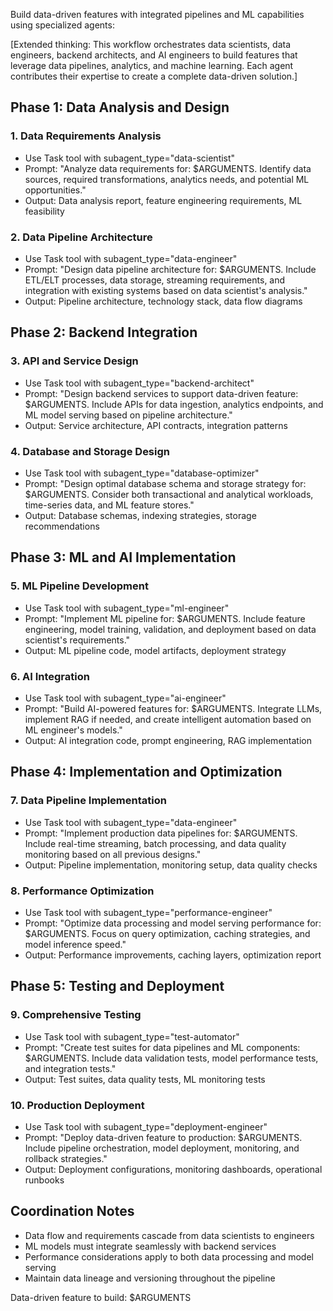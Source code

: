 Build data-driven features with integrated pipelines and ML capabilities using specialized agents:

[Extended thinking: This workflow orchestrates data scientists, data engineers, backend architects, and AI engineers to build features that leverage data pipelines, analytics, and machine learning. Each agent contributes their expertise to create a complete data-driven solution.]

## Phase 1: Data Analysis and Design

### 1. Data Requirements Analysis

- Use Task tool with subagent_type="data-scientist"
- Prompt: "Analyze data requirements for: $ARGUMENTS. Identify data sources, required transformations, analytics needs, and potential ML opportunities."
- Output: Data analysis report, feature engineering requirements, ML feasibility

### 2. Data Pipeline Architecture

- Use Task tool with subagent_type="data-engineer"
- Prompt: "Design data pipeline architecture for: $ARGUMENTS. Include ETL/ELT processes, data storage, streaming requirements, and integration with existing systems based on data scientist's analysis."
- Output: Pipeline architecture, technology stack, data flow diagrams

## Phase 2: Backend Integration

### 3. API and Service Design

- Use Task tool with subagent_type="backend-architect"
- Prompt: "Design backend services to support data-driven feature: $ARGUMENTS. Include APIs for data ingestion, analytics endpoints, and ML model serving based on pipeline architecture."
- Output: Service architecture, API contracts, integration patterns

### 4. Database and Storage Design

- Use Task tool with subagent_type="database-optimizer"
- Prompt: "Design optimal database schema and storage strategy for: $ARGUMENTS. Consider both transactional and analytical workloads, time-series data, and ML feature stores."
- Output: Database schemas, indexing strategies, storage recommendations

## Phase 3: ML and AI Implementation

### 5. ML Pipeline Development

- Use Task tool with subagent_type="ml-engineer"
- Prompt: "Implement ML pipeline for: $ARGUMENTS. Include feature engineering, model training, validation, and deployment based on data scientist's requirements."
- Output: ML pipeline code, model artifacts, deployment strategy

### 6. AI Integration

- Use Task tool with subagent_type="ai-engineer"
- Prompt: "Build AI-powered features for: $ARGUMENTS. Integrate LLMs, implement RAG if needed, and create intelligent automation based on ML engineer's models."
- Output: AI integration code, prompt engineering, RAG implementation

## Phase 4: Implementation and Optimization

### 7. Data Pipeline Implementation

- Use Task tool with subagent_type="data-engineer"
- Prompt: "Implement production data pipelines for: $ARGUMENTS. Include real-time streaming, batch processing, and data quality monitoring based on all previous designs."
- Output: Pipeline implementation, monitoring setup, data quality checks

### 8. Performance Optimization

- Use Task tool with subagent_type="performance-engineer"
- Prompt: "Optimize data processing and model serving performance for: $ARGUMENTS. Focus on query optimization, caching strategies, and model inference speed."
- Output: Performance improvements, caching layers, optimization report

## Phase 5: Testing and Deployment

### 9. Comprehensive Testing

- Use Task tool with subagent_type="test-automator"
- Prompt: "Create test suites for data pipelines and ML components: $ARGUMENTS. Include data validation tests, model performance tests, and integration tests."
- Output: Test suites, data quality tests, ML monitoring tests

### 10. Production Deployment

- Use Task tool with subagent_type="deployment-engineer"
- Prompt: "Deploy data-driven feature to production: $ARGUMENTS. Include pipeline orchestration, model deployment, monitoring, and rollback strategies."
- Output: Deployment configurations, monitoring dashboards, operational runbooks

## Coordination Notes

- Data flow and requirements cascade from data scientists to engineers
- ML models must integrate seamlessly with backend services
- Performance considerations apply to both data processing and model serving
- Maintain data lineage and versioning throughout the pipeline

Data-driven feature to build: $ARGUMENTS
